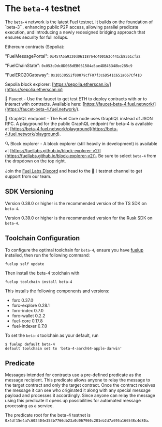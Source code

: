 # The `beta-4` testnet

The `beta-4` network is the latest Fuel testnet. It builds on the foundation of `beta-3``, enhancing public P2P access, allowing parallel predicate execution, and introducing a newly redesigned bridging approach that ensures security for full rollups.

Ethereum contracts (Sepolia):

"FuelMessagePortal": `0x457A5a9320d06118764c400163c441cb8551cfa2`

"FuelChainState": `0x053cDdc8D065dEB051584a5ae4DB45348be285c9`

"FuelERC20Gateway": `0x10530552f00079cfF07f3c6D541C651a667Cf41D`

Sepolia block explorer: [https://sepolia.etherscan.io/](https://sepolia.etherscan.io)

🚰 Faucet - Use the faucet to get test ETH to deploy contracts with or to interact with contracts. Available here: [https://faucet-beta-4.fuel.network/](https://faucet-beta-4.fuel.network/).

📃 GraphQL endpoint - The Fuel Core node uses GraphQL instead of JSON RPC. A playground for the public GraphQL endpoint for beta-4 is available at [https://beta-4.fuel.network/playground](https://beta-4.fuel.network/playground).

🔍 Block explorer - A block explorer (still heavily in development) is available at [https://fuellabs.github.io/block-explorer-v2/](https://fuellabs.github.io/block-explorer-v2/). Be sure to select `beta-4` from the dropdown on the top right.

Join the [Fuel Labs Discord](https://discord.com/invite/fuelnetwork) and head to the 🧪︱testnet channel to get support from our team.

## SDK Versioning
<!-- TODO: UPDATE VERSIONING HERE -->
Version 0.38.0 or higher is the recommended version of the TS SDK on `beta-4`.  

<!-- TODO: UPDATE VERSIONING HERE -->
Version 0.39.0 or higher is the recommended version for the Rusk SDK on `beta-4`.

## Toolchain Configuration

To configure the optimal toolchain for `beta-4`, ensure you have [fuelup](https://fuellabs.github.io/fuelup/latest) installed, then run the following command:

```shell
fuelup self update
```

Then install the beta-4 toolchain with

```shell
fuelup toolchain install beta-4
```

This installs the following components and versions:

<!-- TODO: UPDATE VERSIONING HERE -->
- forc 0.37.0
- forc-explore 0.28.1
- forc-index 0.7.0
- forc-wallet 0.2.2
- fuel-core 0.17.8
- fuel-indexer 0.7.0

To set the `beta-4` toolchain as your default, run

```console
$ fuelup default beta-4
default toolchain set to 'beta-4-aarch64-apple-darwin'
```

## Predicate

Messages intended for contracts use a pre-defined predicate as the message recipient. This predicate allows anyone to relay the message to the target contract and only the target contract. Once the contract receives the message it can see who originated it along with any special message payload and processes it accordingly. Since anyone can relay the message using this predicate it opens up possibilities for automated message processing as a service.

<!-- TODO: UPDATE PREDICATE ROOT HERE HERE -->
The predicate root for the beta-4 testnet is `0x4df15e4a7c602404e353b7766db23a0d067960c201eb2d7a695a166548c4d80a`.
